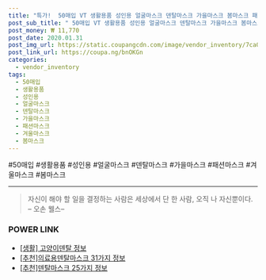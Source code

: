 ```yaml
--- 
title: "특가!  50매입 VT 생활용품 성인용 얼굴마스크 덴탈마스크 가을마스크 봄마스크 패션마스크 겨울마스크 마..." 
post_sub_title: " 50매입 VT 생활용품 성인용 얼굴마스크 덴탈마스크 가을마스크 봄마스크 패션마스크 겨울마스크 마스크 여름마스크" 
post_money: ₩ 11,770 
post_date: 2020.01.31 
post_img_url: https://static.coupangcdn.com/image/vendor_inventory/7ca0/1214cbcec38064e57c5dbaf973fa2a907a55b8b6ade1945ddc757bce48e0.jpg 
post_link_url: https://coupa.ng/bnOKGn 
categories: 
  - vendor_inventory 
tags: 
  - 50매입 
  - 생활용품 
  - 성인용 
  - 얼굴마스크 
  - 덴탈마스크 
  - 가을마스크 
  - 패션마스크 
  - 겨울마스크 
  - 봄마스크 
--- 
```

  #50매입 #생활용품 #성인용 #얼굴마스크 #덴탈마스크 #가을마스크 #패션마스크 #겨울마스크 #봄마스크 
<hr> 

> 자신이 해야 할 일을 결정하는 사람은 세상에서 단 한 사람, 오직 나 자신뿐이다. – 오손 웰스–  


### POWER LINK

* <a href="https://blog.naver.com/santokki14/221767449171" target="_blank"> [생활] 고양이덴탈 정보 </a>
* <a href="https://blog.naver.com/fasyy4321/221792759167" target="_blank">[추천]의료용덴탈마스크 31가지 정보</a>
* <a href="https://blog.naver.com/fasyy4321/221791227849" target="_blank">[추천]덴탈마스크 25가지 정보</a>
